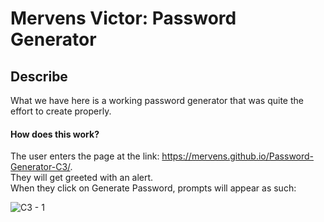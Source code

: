 # Mervens Victor: Password Generator

## Describe
What we have here is a working password generator that was quite the effort to create properly.

#### How does this work?

The user enters the page at the link: https://mervens.github.io/Password-Generator-C3/.  
They will get greeted with an alert.  
When they click on Generate Password, prompts will appear as such:  


![C3 - 1](https://user-images.githubusercontent.com/82620500/118429676-35e2a300-b6a0-11eb-898a-83c4d765855d.png)
